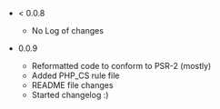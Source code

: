
* < 0.0.8

    * No Log of changes

* 0.0.9
    
    * Reformatted code to conform to PSR-2 (mostly)
    * Added PHP_CS rule file
    * README file changes
    * Started changelog :)